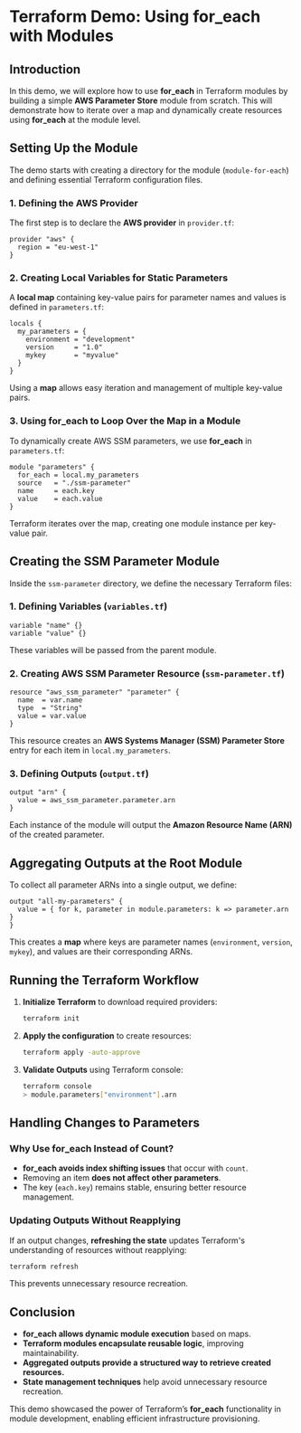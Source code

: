 # Terraform Demo: Using for_each with Modules

## Introduction
In this demo, we will explore how to use **for_each** in Terraform modules by building a simple **AWS Parameter Store** module from scratch. This will demonstrate how to iterate over a map and dynamically create resources using **for_each** at the module level.

## Setting Up the Module
The demo starts with creating a directory for the module (`module-for-each`) and defining essential Terraform configuration files.

### 1. **Defining the AWS Provider**
The first step is to declare the **AWS provider** in `provider.tf`:
```hcl
provider "aws" {
  region = "eu-west-1"
}
```

### 2. **Creating Local Variables for Static Parameters**
A **local map** containing key-value pairs for parameter names and values is defined in `parameters.tf`:
```hcl
locals {
  my_parameters = {
    environment = "development"
    version     = "1.0"
    mykey       = "myvalue"
  }
}
```
Using a **map** allows easy iteration and management of multiple key-value pairs.

### 3. **Using for_each to Loop Over the Map in a Module**
To dynamically create AWS SSM parameters, we use **for_each** in `parameters.tf`:
```hcl
module "parameters" {
  for_each = local.my_parameters
  source   = "./ssm-parameter"
  name     = each.key
  value    = each.value
}
```
Terraform iterates over the map, creating one module instance per key-value pair.

## Creating the SSM Parameter Module
Inside the `ssm-parameter` directory, we define the necessary Terraform files:

### 1. **Defining Variables** (`variables.tf`)
```hcl
variable "name" {}
variable "value" {}
```
These variables will be passed from the parent module.

### 2. **Creating AWS SSM Parameter Resource** (`ssm-parameter.tf`)
```hcl
resource "aws_ssm_parameter" "parameter" {
  name  = var.name
  type  = "String"
  value = var.value
}
```
This resource creates an **AWS Systems Manager (SSM) Parameter Store** entry for each item in `local.my_parameters`.

### 3. **Defining Outputs** (`output.tf`)
```hcl
output "arn" {
  value = aws_ssm_parameter.parameter.arn
}
```
Each instance of the module will output the **Amazon Resource Name (ARN)** of the created parameter.

## Aggregating Outputs at the Root Module
To collect all parameter ARNs into a single output, we define:
```hcl
output "all-my-parameters" {
  value = { for k, parameter in module.parameters: k => parameter.arn }
}
```
This creates a **map** where keys are parameter names (`environment`, `version`, `mykey`), and values are their corresponding ARNs.

## Running the Terraform Workflow
1. **Initialize Terraform** to download required providers:
   ```sh
   terraform init
   ```
2. **Apply the configuration** to create resources:
   ```sh
   terraform apply -auto-approve
   ```
3. **Validate Outputs** using Terraform console:
   ```sh
   terraform console
   > module.parameters["environment"].arn
   ```

## Handling Changes to Parameters
### **Why Use for_each Instead of Count?**
- **for_each avoids index shifting issues** that occur with `count`.
- Removing an item **does not affect other parameters**.
- The key (`each.key`) remains stable, ensuring better resource management.

### **Updating Outputs Without Reapplying**
If an output changes, **refreshing the state** updates Terraform's understanding of resources without reapplying:
```sh
terraform refresh
```
This prevents unnecessary resource recreation.

## Conclusion
- **for_each allows dynamic module execution** based on maps.
- **Terraform modules encapsulate reusable logic**, improving maintainability.
- **Aggregated outputs provide a structured way to retrieve created resources.**
- **State management techniques** help avoid unnecessary resource recreation.

This demo showcased the power of Terraform’s **for_each** functionality in module development, enabling efficient infrastructure provisioning.

